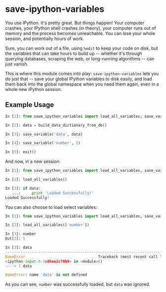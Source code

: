 save-ipython-variables
======================

You use IPython.  It's pretty great.  But things happen!  Your computer
crashes, your IPython shell crashes (in theory), your computer runs out of
memory and the process becomes unreachable.  You can lose your whole session,
and potentially hours of work.

Sure, you can work out of a file, using `%edit` to keep your code on disk, but
the variables that can take hours to build up -- whether it's through querying
databases, scraping the web, or long-running algorithms -- can just vanish.

This is where this module comes into play: `save-ipython-variables` lets you do
just that -- save your global IPython variables to disk easily, and load them
back into the global namespace when you need them again, even in a whole new
IPython session.

Example Usage
-------------
```python
In [1]: from save_ipython_variables import load_all_variables, save_variable

In [2]: data = build_data_dictionary_from_db()

In [3]: save_variable('data', data)

In [4]: save_variable('number', 5)

In [5]: exit()
```
And now, in a new session:
```python
In [1]: from save_ipython_variables import load_all_variables, save_variable

In [2]: load_all_variables()

In [3]: if data:
   ...:     print 'Loaded Successfully!'
Loaded Successfully!
```
You can also choose to load select variables:
```python
In [1]: from save_ipython_variables import load_all_variables, save_variable

In [2]: load_all_variables(['number'])

In [3]: number
Out[3]: 5

In [3]: data
---------------------------------------------------------------------------
NameError                                 Traceback (most recent call last)
<ipython-input-8-2cd6ee2c70b0> in <module>()
----> 1 data

NameError: name 'data' is not defined
```
As you can see, `number` was successfully loaded, but `data` was ignored.
